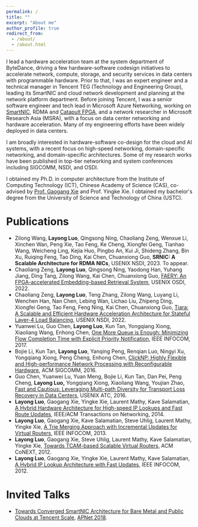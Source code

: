 ```yaml
---
permalink: /
title: ""
excerpt: "About me"
author_profile: true
redirect_from: 
  - /about/
  - /about.html
---
```


I lead a hardware acceleration team at the system department of ByteDance, driving a few hardware-software codesign initiatives to accelerate network, compute, storage, and security services in data centers with programmable hardware. Prior to that, I was an expert engineer and a technical manager in Tencent TEG (Technology and Engineering Group), leading its SmartNIC and cloud network development and planning at the network platform department. Before joining Tencent, I was a senior software engineer and tech lead in Microsoft Azure Networking, working on [SmartNIC](https://www.microsoft.com/en-us/research/project/azure-smartnic/), RDMA and [Catapult FPGA](https://www.microsoft.com/en-us/research/project/project-catapult/), and a network researcher in Microsoft Research Asia (MSRA), with a focus on data center networking and hardware acceleration. Many of my engineering efforts have been widely deployed in data centers. 

I am broadly interested in hardware-software co-design for the cloud and AI systems, with a recent focus on high-speed networking, domain-specific networking, and domain-specific architectures. Some of my research works have been published in top-tier networking and system conferences including SIGCOMM, NSDI, and OSDI.  

I obtained my Ph.D. in computer architecture from the Institute of Computing Technology (ICT), Chinese Academy of Science (CAS), co-advised by [Prof. Gaogang Xie](https://people.ucas.ac.cn/~_xie?language=en) and Prof. Yingke Xie.  I obtained my bachelor's degree from the University of Science and Technology of China (USTC). 

Publications
======

- Zilong Wang, **Layong Luo**, Qingsong Ning, Chaoliang Zeng, Wenxue Li, Xinchen Wan, Peng Xie,  Tao Feng, Ke Cheng, Xiongfei Geng, Tianhao Wang, Weicheng Ling, Kejia Huo, Pingbo An, Kui Ji,  Shideng Zhang, Bin Xu, Ruiqing Feng, Tao Ding, Kai Chen, Chuanxiong Guo, **SRNIC: A Scalable Architecture for RDMA NICs**, USENIX NSDI, 2023. To appear.  
- Chaoliang Zeng, **Layong Luo**, Qingsong Ning, Yaodong Han, Yuhang Jiang, Ding Tang, Zilong Wang, Kai Chen, Chuanxiong Guo, [FAERY: An FPGA-accelerated Embedding-based Retrieval System](https://www.usenix.org/conference/osdi22/presentation/zeng), USENIX OSDI, 2022.  
- Chaoliang Zeng, **Layong Luo**, Teng Zhang, Zilong Wang, Luyang Li, Wenchen Han, Nan Chen, Lebing Wan, Lichao Liu, Zhipeng Ding, Xiongfei Geng, Tao Feng, Feng Ning, Kai Chen, Chuanxiong Guo, [Tiara: A Scalable and Efficient Hardware Acceleration Architecture for Stateful Layer-4 Load Balancing](https://www.usenix.org/conference/nsdi22/presentation/zeng), USENIX NSDI, 2022.  
- Yuanwei Lu, Guo Chen, **Layong Luo**, Kun Tan, Yongqiang Xiong, Xiaoliang Wang, Enhong Chen, [One More Queue is Enough: Minimizing Flow Completion Time with Explicit Priority Notification](https://ieeexplore.ieee.org/document/8056946), IEEE INFOCOM, 2017.  
- Bojie Li, Kun Tan, **Layong Luo**, Yanqing Peng, Renqian Luo, Ningyi Xu, Yongqiang Xiong, Peng Cheng, Enhong Chen, [ClickNP: Highly Flexible and High-performance Network Processing with Reconfigurable Hardware](https://dl.acm.org/doi/10.1145/2934872.2934897), ACM SIGCOMM, 2016.  
- Guo Chen, Yuanwei Lu, Yuan Meng, Bojie Li, Kun Tan, Dan Pei, Peng Cheng, **Layong Luo,** Yongqiang Xiong, Xiaoliang Wang, Youjian Zhao, [Fast and Cautious: Leveraging Multi-path  Diversity for Transport Loss Recovery in Data Centers](https://www.usenix.org/conference/atc16/technical-sessions/presentation/chen), USENIX ATC, 2016.  
- **Layong Luo**, Gaogang Xie, Yingke Xie, Laurent Mathy, Kave Salamatian, [A Hybrid Hardware  Architecture for High-speed IP Lookups and Fast Route Updates](https://ieeexplore.ieee.org/document/6544293), IEEE/ACM Transactions on  Networking, 2014.  
- **Layong Luo**, Gaogang Xie, Kave Salamatian, Steve Uhlig, Laurent Mathy, Yingke Xie, [A Trie  Merging Approach with Incremental Updates for Virtual Routers](https://ieeexplore.ieee.org/document/6566914?arnumber=6566914), IEEE INFOCOM, 2013.
- **Layong Luo**, Gaogang Xie, Steve Uhlig, Laurent Mathy, Kave Salamatian, Yingke Xie, [Towards TCAM-based Scalable Virtual Routers](https://dl.acm.org/doi/10.1145/2413176.2413186), ACM CoNEXT, 2012.
- **Layong Luo**, Gaogang Xie, Yingke Xie, Laurent Mathy, Kave Salamatian, [A Hybrid IP Lookup Architecture with Fast Updates](https://ieeexplore.ieee.org/document/6195633), IEEE INFOCOM, 2012.

Invited Talks
======

- [Towards Converged SmartNIC Architecture for Bare Metal and Public Clouds at Tencent Scale](https://conferences.sigcomm.org/events/apnet2018/slides/larry.pdf), [APNet 2018](https://conferences.sigcomm.org/events/apnet2018/program.html).

